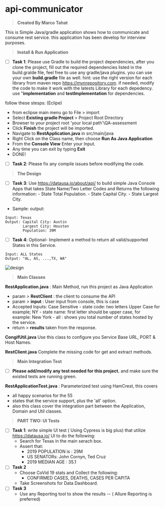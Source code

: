 # api-communicator

> **Created By Marco Tahat**

This is Simple Java/gradle application shows how to communicate and consume rest service.
this application has been develop for interview purposes.

>**Install & Run Application**
- [ ] **Task 1**: Please use Gradle to build the project dependencies, after you clone the project, fill out the required dependencies listed in the build.gralde file, feel free to use any gradle/java plugins. you can use your own **build.gradle** file as well. hint: use the right version for each library from maven repo https://mvnrepository.com. if needed, modify the code to make it work with the latests Library for each depedency. use "**implementation** and **testImplementation** for dependencies. 

follow these stesps: (Eclipe)
 - from eclipse main menu go to File > import
 - Select **Existing gradle Project** > Project Root Directory
 - Browser to your project root 'your local path'\QA-assessment
 - Click **Finish** the project will be imported.
 - Navigate to **RestApplication.java** in src/main/java
 - Right Click on the Class name, then choose **Run As Java Application**
 - From the **Console View** Enter your Input.
 - Any time you can exit by typing **Exit**
 - DONE! 

- [ ] **Task 2**: Please fix any compile issues before modifying the code.

> **The Design**
- [ ] **Task 3**: Use https://datausa.io/about/api/ to build simple Java Console Apps that takes State Name/Two Letter Codes and Returns the following information:
        - State Total Population.
        - State Capital City. 
        - State Largest City.
* Sample: output: 
``` 
Input: Texas
Output: Capital City: Austin
        Largest City: Houston 
        Population: 39M
```
- [ ] **Task 4**: Optional- Implement a method to return all valid/supported States in this Service. 
```
Input: ALL States
Output: "AL, AS, ...,TX, WA" 
```
![design](https://user-images.githubusercontent.com/45109004/48676622-e783d600-eb2e-11e8-9222-0cb591d36529.png)

> **Main Classes**

**RestApplication.java** : 
Main Method, run this project as Java Application 
   - param > **RestClient** : the client to consume the API
   - param > **input** : User input from console, this is case 
   - Accepted Inputs: Case Sensitive
    - state code: two letters Upper Case for example; NY
    - state name: first letter should be upper case, for example: New York
    - all : shows you total number of states hosted by the service.
   - return > **results** taken from the response.

**CongifUtil.java** 
Use this class to configure you Service Base URL, PORT & Host Names.

**RestClient.java**
Complete the missing code for get and extract methods.

> **Main Integration Test**
- [ ] **Please add/modify any test needed for this project.** and make sure the existed tests are running green.

**RestApplicationTest.java** : Parameterized test using HamCrest, this covers 
 - all happy scenarios for the 55 
 - states that the service support, plus the 'all' option.
 - also this class cover the integration part between the Application, Domain and Util classes.

> **PART TWO: UI Tests** 
- [ ] **Task 1**: write simple UI test ( Using Cypress is big plus) that utilize https://datausa.io/ UI to do the following: 
    - Search for Texas in the main serach box. 
    - Assert that: 
      - 2019 POPULATION is : 29M
      - US SENATORs: John Cornyn, Ted Cruz
      - 2019 MEDIAN AGE : 35.1
- [ ] **Task 2**
    - Choose CoVid 19 stats and Collect the following:
       - CONFIRMED CASES, DEATHS, CASES PER CAPITA
    - Take Screenshots for Data Dashboard. 
- [ ] **Task 3**
    - Use any Reporting tool to show the results -- ( Allure Reporting is preferred)


 

 
 

